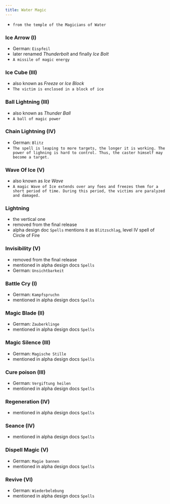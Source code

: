 ```yaml
---
title: Water Magic
---
```


- `from the temple of the Magicians of Water`

### Ice Arrow (I)
- German: `Eispfeil`
- later renamed _Thunderbolt_ and finally _Ice Bolt_
- `A missile of magic energy`

### Ice Cube (III)
- also known as _Freeze_ or _Ice Block_
- `The victim is enclosed in a block of ice`

### Ball Lightning (III)
- also known as _Thunder Ball_
- `A ball of magic power`

### Chain Lightning (IV)
- German: `Blitz`
- `The spell is leaping to more targets, the longer it is working. The power of lighning is hard to control. Thus, the caster himself may become a target.`

### Wave Of Ice (V)
- also known as _Ice Wave_
- `A magic Wave of Ice extends over any foes and freezes them for a short period of time. During this period, the victims are paralyzed and damaged.`

### Lightning
- the vertical one
- removed from the final release
- alpha design doc `Spells` mentions it as `Blitzschlag`, level IV spell of Circle of Fire 


### Invisibility (V)
- removed from the final release
- mentioned in alpha design docs `Spells`
- German: `Unsichtbarkeit`

### Battle Cry (I)
- German: `Kampfspruchn`
- mentioned in alpha design docs `Spells`

### Magic Blade (II)
- German: `Zauberklinge`
- mentioned in alpha design docs `Spells`

### Magic Silence (III)
- German: `Magische Stille`
- mentioned in alpha design docs `Spells`

### Cure poison (III)
- German: `Vergiftung heilen`
- mentioned in alpha design docs `Spells`

### Regeneration (IV)
- mentioned in alpha design docs `Spells`

### Seance (IV)
- mentioned in alpha design docs `Spells`

### Dispell Magic (V)
- German: `Magie bannen`
- mentioned in alpha design docs `Spells`

### Revive (VI)
- German: `Wiederbelebung`
- mentioned in alpha design docs `Spells`
